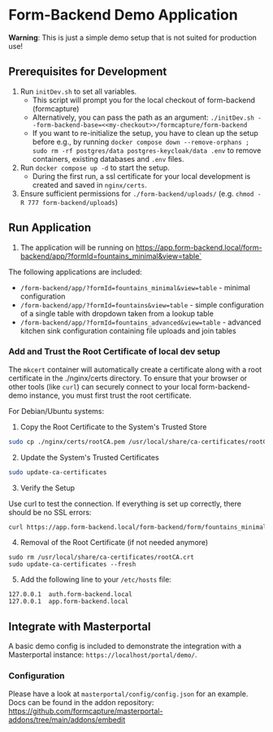 # Form-Backend Demo Application

**Warning**: This is just a simple demo setup that is not suited for production use!

## Prerequisites for Development

1. Run `initDev.sh` to set all variables.
    * This script will prompt you for the local checkout of form-backend (formcapture)
    * Alternatively, you can pass the path as an argument: `./initDev.sh --form-backend-base=<<my-checkout>>/formcapture/form-backend`
    * If you want to re-initialize the setup, you have to clean up the setup before e.g., by running `docker compose down --remove-orphans ; sudo rm -rf postgres/data postgres-keycloak/data .env` to remove containers, existing databases and `.env` files.
1. Run `docker compose up -d` to start the setup.
    * During the first run, a ssl certificate for your local development is created and saved in `nginx/certs`.
1. Ensure sufficient permissions for `./form-backend/uploads/` (e.g. `chmod -R 777 form-backend/uploads`)

## Run Application

1. The application will be running on https://app.form-backend.local/form-backend/app/?formId=fountains_minimal&view=table`

The following applications are included:
- `/form-backend/app/?formId=fountains_minimal&view=table` - minimal configuration
- `/form-backend/app/?formId=fountains&view=table` - simple configuration of a single table with dropdown taken from a lookup table
- `/form-backend/app/?formId=fountains_advanced&view=table` - advanced kitchen sink configuration containing file uploads and join tables

### Add and Trust the Root Certificate of local dev setup
The `mkcert` container will automatically create a certificate along with a root certificate in the ./nginx/certs directory.
To ensure that your browser or other tools (like `curl`) can securely connect to your local form-backend-demo instance, you must first trust the root certificate.

For Debian/Ubuntu systems:

1. Copy the Root Certificate to the System's Trusted Store
```bash
sudo cp ./nginx/certs/rootCA.pem /usr/local/share/ca-certificates/rootCA.crt
```
2. Update the System's Trusted Certificates
```bash
sudo update-ca-certificates
```
3. Verify the Setup

Use curl to test the connection. If everything is set up correctly, there should be no SSL errors:

```bash
curl https://app.form-backend.local/form-backend/form/fountains_minimal
```

4. Removal of the Root Certificate (if not needed anymore)
```
sudo rm /usr/local/share/ca-certificates/rootCA.crt
sudo update-ca-certificates --fresh
```

5. Add the following line to your `/etc/hosts` file:
```
127.0.0.1  auth.form-backend.local
127.0.0.1  app.form-backend.local
```

## Integrate with Masterportal

A basic demo config is included to demonstrate the integration with a Masterportal instance: `https://localhost/portal/demo/`.

### Configuration

Please have a look at `masterportal/config/config.json` for an example. Docs can be found in the addon repository: https://github.com/formcapture/masterportal-addons/tree/main/addons/embedit

